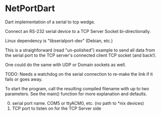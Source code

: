 # NetPortDart
Dart implementation of a serial to tcp wedge.

Connect an RS-232 serial device to a TCP Server Socket bi-directionally.

Linux dependency is "libserialport-dev" (Debian, etc.)

This is a straighforward (read "un-polished") example to send all data from the
serial port to the TCP server's connected client TCP socket (and back!).

One could do the same with UDP or Domain sockets as well.

TODO: Needs a watchdog on the serial connection to re-make the link
if it fails or goes away.

To start the program, call the resulting compiled filename with up to two parameters.
See the main() function for more explanation and defaults.

0) serial port name.  COM5 or ttyACM0, etc. (no path to *nix devices)
1) TCP port to listen on for the TCP Server side
